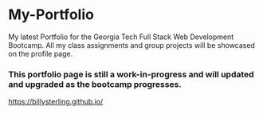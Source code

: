 # My-Portfolio

My latest Portfolio for the Georgia Tech Full Stack Web Development Bootcamp.  All my class assignments and group projects will be showcased on the profile page.

### This portfolio page is still a work-in-progress and will updated and upgraded as the bootcamp progresses.

https://billysterling.github.io/
